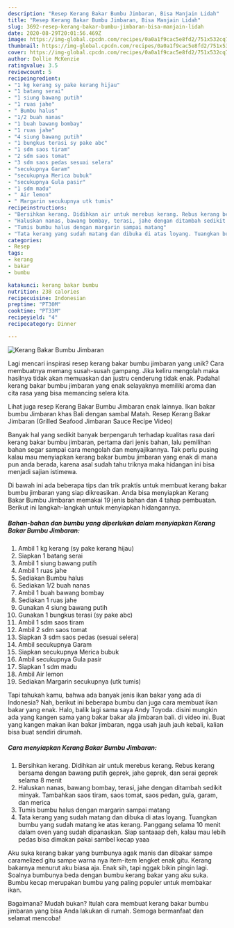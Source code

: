 ```yaml
---
description: "Resep Kerang Bakar Bumbu Jimbaran, Bisa Manjain Lidah"
title: "Resep Kerang Bakar Bumbu Jimbaran, Bisa Manjain Lidah"
slug: 3692-resep-kerang-bakar-bumbu-jimbaran-bisa-manjain-lidah
date: 2020-08-29T20:01:56.469Z
image: https://img-global.cpcdn.com/recipes/0a0a1f9cac5e8fd2/751x532cq70/kerang-bakar-bumbu-jimbaran-foto-resep-utama.jpg
thumbnail: https://img-global.cpcdn.com/recipes/0a0a1f9cac5e8fd2/751x532cq70/kerang-bakar-bumbu-jimbaran-foto-resep-utama.jpg
cover: https://img-global.cpcdn.com/recipes/0a0a1f9cac5e8fd2/751x532cq70/kerang-bakar-bumbu-jimbaran-foto-resep-utama.jpg
author: Dollie McKenzie
ratingvalue: 3.5
reviewcount: 5
recipeingredient:
- "1 kg kerang sy pake kerang hijau"
- "1 batang serai"
- "1 siung bawang putih"
- "1 ruas jahe"
- " Bumbu halus"
- "1/2 buah nanas"
- "1 buah bawang bombay"
- "1 ruas jahe"
- "4 siung bawang putih"
- "1 bungkus terasi sy pake abc"
- "1 sdm saos tiram"
- "2 sdm saos tomat"
- "3 sdm saos pedas sesuai selera"
- "secukupnya Garam"
- "secukupnya Merica bubuk"
- "secukupnya Gula pasir"
- "1 sdm madu"
- " Air lemon"
- " Margarin secukupnya utk tumis"
recipeinstructions:
- "Bersihkan kerang. Didihkan air untuk merebus kerang. Rebus kerang bersama dengan bawang putih geprek, jahe geprek, dan serai geprek selama 8 menit"
- "Haluskan nanas, bawang bombay, terasi, jahe dengan ditambah sedikit minyak. Tambahkan saos tiram, saos tomat, saos pedan, gula, garam, dan merica"
- "Tumis bumbu halus dengan margarin sampai matang"
- "Tata kerang yang sudah matang dan dibuka di atas loyang. Tuangkan bumbu yang sudah matang ke atas kerang. Panggang selama 10 menit dalam oven yang sudah dipanaskan. Siap santaaap deh, kalau mau lebih pedas bisa dimakan pakai sambel kecap yaaa"
categories:
- Resep
tags:
- kerang
- bakar
- bumbu

katakunci: kerang bakar bumbu 
nutrition: 238 calories
recipecuisine: Indonesian
preptime: "PT30M"
cooktime: "PT33M"
recipeyield: "4"
recipecategory: Dinner

---
```



![Kerang Bakar Bumbu Jimbaran](https://img-global.cpcdn.com/recipes/0a0a1f9cac5e8fd2/751x532cq70/kerang-bakar-bumbu-jimbaran-foto-resep-utama.jpg)

Lagi mencari inspirasi resep kerang bakar bumbu jimbaran yang unik? Cara membuatnya memang susah-susah gampang. Jika keliru mengolah maka hasilnya tidak akan memuaskan dan justru cenderung tidak enak. Padahal kerang bakar bumbu jimbaran yang enak selayaknya memiliki aroma dan cita rasa yang bisa memancing selera kita.

Lihat juga resep Kerang Bakar Bumbu Jimbaran enak lainnya. Ikan bakar bumbu Jimbaran khas Bali dengan sambal Matah. Resep Kerang Bakar Jimbaran (Grilled Seafood Jimbaran Sauce Recipe Video)

Banyak hal yang sedikit banyak berpengaruh terhadap kualitas rasa dari kerang bakar bumbu jimbaran, pertama dari jenis bahan, lalu pemilihan bahan segar sampai cara mengolah dan menyajikannya. Tak perlu pusing kalau mau menyiapkan kerang bakar bumbu jimbaran yang enak di mana pun anda berada, karena asal sudah tahu triknya maka hidangan ini bisa menjadi sajian istimewa.


Di bawah ini ada beberapa tips dan trik praktis untuk membuat kerang bakar bumbu jimbaran yang siap dikreasikan. Anda bisa menyiapkan Kerang Bakar Bumbu Jimbaran memakai 19 jenis bahan dan 4 tahap pembuatan. Berikut ini langkah-langkah untuk menyiapkan hidangannya.

<!--inarticleads1-->

##### Bahan-bahan dan bumbu yang diperlukan dalam menyiapkan Kerang Bakar Bumbu Jimbaran:

1. Ambil 1 kg kerang (sy pake kerang hijau)
1. Siapkan 1 batang serai
1. Ambil 1 siung bawang putih
1. Ambil 1 ruas jahe
1. Sediakan  Bumbu halus
1. Sediakan 1/2 buah nanas
1. Ambil 1 buah bawang bombay
1. Sediakan 1 ruas jahe
1. Gunakan 4 siung bawang putih
1. Gunakan 1 bungkus terasi (sy pake abc)
1. Ambil 1 sdm saos tiram
1. Ambil 2 sdm saos tomat
1. Siapkan 3 sdm saos pedas (sesuai selera)
1. Ambil secukupnya Garam
1. Siapkan secukupnya Merica bubuk
1. Ambil secukupnya Gula pasir
1. Siapkan 1 sdm madu
1. Ambil  Air lemon
1. Sediakan  Margarin secukupnya (utk tumis)


Tapi tahukah kamu, bahwa ada banyak jenis ikan bakar yang ada di Indonesia? Nah, berikut ini beberapa bumbu dan juga cara membuat ikan bakar yang enak. Halo, balik lagi sama saya Andy Toyoda. disini mungkin ada yang kangen sama yang bakar bakar ala jimbaran bali. di video ini. Buat yang kangen makan ikan bakar jimbaran, ngga usah jauh jauh kebali, kalian bisa buat sendiri dirumah. 

<!--inarticleads2-->

##### Cara menyiapkan Kerang Bakar Bumbu Jimbaran:

1. Bersihkan kerang. Didihkan air untuk merebus kerang. Rebus kerang bersama dengan bawang putih geprek, jahe geprek, dan serai geprek selama 8 menit
1. Haluskan nanas, bawang bombay, terasi, jahe dengan ditambah sedikit minyak. Tambahkan saos tiram, saos tomat, saos pedan, gula, garam, dan merica
1. Tumis bumbu halus dengan margarin sampai matang
1. Tata kerang yang sudah matang dan dibuka di atas loyang. Tuangkan bumbu yang sudah matang ke atas kerang. Panggang selama 10 menit dalam oven yang sudah dipanaskan. Siap santaaap deh, kalau mau lebih pedas bisa dimakan pakai sambel kecap yaaa


Aku suka kerang bakar yang bumbunya agak manis dan dibakar sampe caramelized gitu sampe warna nya item-item lengket enak gitu. Kerang bakarnya menurut aku biasa aja. Enak sih, tapi nggak bikin pingin lagi. Soalnya bumbunya beda dengan bumbu kerang bakar yang aku suka. Bumbu kecap merupakan bumbu yang paling populer untuk membakar ikan. 

Bagaimana? Mudah bukan? Itulah cara membuat kerang bakar bumbu jimbaran yang bisa Anda lakukan di rumah. Semoga bermanfaat dan selamat mencoba!
